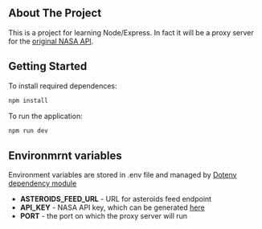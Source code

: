 ## About The Project
This is a project for learning Node/Express. In fact it will be a proxy server for the [original NASA API](https://api.nasa.gov/).

## Getting Started

To install required dependences:
  ```sh
  npm install
  ```

To run the application:
  ```sh
  npm run dev
  ```

## Environmrnt variables

Environment variables are stored in .env file and managed by [Dotenv dependency module](https://www.npmjs.com/package/dotenv)

- **ASTEROIDS_FEED_URL** - URL for asteroids feed endpoint
- **API_KEY** - NASA API key, which can be generated [here](https://api.nasa.gov/)
- **PORT** - the port on which the proxy server will run